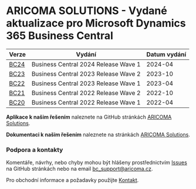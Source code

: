 # ARICOMA SOLUTIONS - Vydané aktualizace pro Microsoft Dynamics 365 Business Central

|Verze  |Vydání  |Datum vydání  |
|---------|---------|---------|
|[BC24](Changes/BC24/Updates-bc24.md) |Business Central 2024 Release Wave 1 |2024-04 |
|[BC23](Changes/BC23/Updates-bc23.md) |Business Central 2023 Release Wave 2 |2023-10 |
|[BC22](Changes/BC22/Updates-bc22.md) |Business Central 2023 Release Wave 1 |2023-04 |
|[BC21](Changes/BC21/Updates-bc21.md) |Business Central 2022 Release Wave 2 |2022-10 |
|[BC20](Changes/BC20/Updates-bc20.md) |Business Central 2022 Release Wave 1 |2022-04 |

**Aplikace k našim řešením** naleznete na GitHub stránkách [ARICOMA Solutions](https://github.com/ARICOMA-D365BC/ARICOMA-SOLUTIONS).

**Dokumentaci k našim řešením** naleznete na stránkách [ARICOMA Solutions](https://www.aricoma.com/docs/cs-cz/dynamics365/business-central/AC-Solutions/ac-solutions.html).

### Podpora a kontakty  

Komentáře, návrhy, nebo chyby mohou být hlášeny prostřednictvím [Issues](https://github.com/ARICOMA-D365BC/AC-Solutions/issues) na GitHub stránkách nebo na email [bc_support@aricoma.cz](mailto:bc_support@aricoma.cz).  

Pro obchodní informace a požadavky použijte [Kontakt](https://www.aricoma.com/cs/co-delame/podnikove-aplikace/informacni-systemy-microsoft/erp-pro-stredni-a-mensi-firmy#contact).

